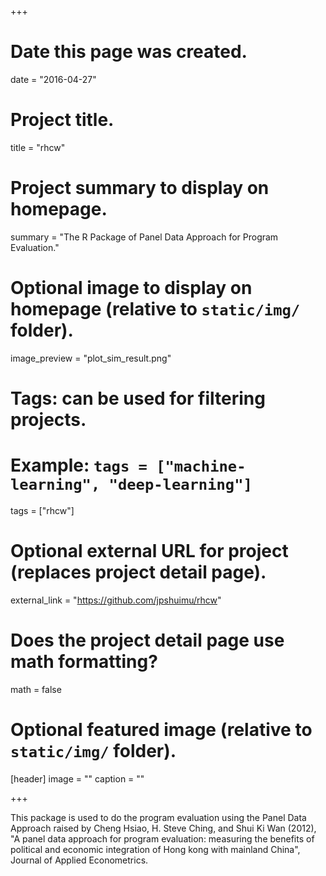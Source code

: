 +++
# Date this page was created.
date = "2016-04-27"

# Project title.
title = "rhcw"

# Project summary to display on homepage.
summary = "The R Package of Panel Data Approach for Program Evaluation."

# Optional image to display on homepage (relative to `static/img/` folder).
image_preview = "plot_sim_result.png"

# Tags: can be used for filtering projects.
# Example: `tags = ["machine-learning", "deep-learning"]`
tags = ["rhcw"]

# Optional external URL for project (replaces project detail page).
external_link = "https://github.com/jpshuimu/rhcw"

# Does the project detail page use math formatting?
math = false

# Optional featured image (relative to `static/img/` folder).
[header]
image = ""
caption = ""

+++

This package is used to do the program evaluation using the Panel Data Approach raised by Cheng Hsiao, H. Steve Ching, and Shui Ki Wan (2012), "A panel data approach for program evaluation: measuring the benefits of political and economic integration of Hong kong with mainland China", Journal of Applied Econometrics.